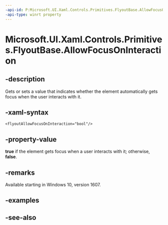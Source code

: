 ```yaml
---
-api-id: P:Microsoft.UI.Xaml.Controls.Primitives.FlyoutBase.AllowFocusOnInteraction
-api-type: winrt property
---
```


<!-- Property syntax
public bool AllowFocusOnInteraction { get;  set; }
-->

# Microsoft.UI.Xaml.Controls.Primitives.FlyoutBase.AllowFocusOnInteraction

## -description
Gets or sets a value that indicates whether the element automatically gets focus when the user interacts with it.

## -xaml-syntax
```xaml
<flyoutAllowFocusOnInteraction="bool"/>
```


## -property-value
**true** if the element gets focus when a user interacts with it; otherwise, **false**.

## -remarks
Available starting in Windows 10, version 1607.

## -examples

## -see-also
